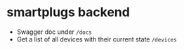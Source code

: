 # smartplugs backend

- Swagger doc under `/docs`
- Get a list of all devices with their current state `/devices`
